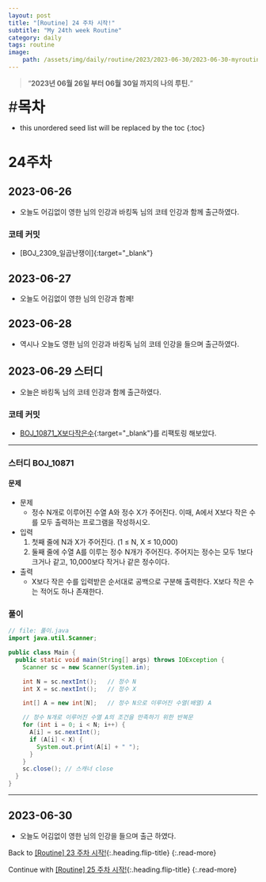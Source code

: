 ```yaml
---
layout: post
title: "[Routine] 24 주차 시작!"
subtitle: "My 24th week Routine"
category: daily
tags: routine
image:
    path: /assets/img/daily/routine/2023/2023-06-30/2023-06-30-myroutine-24th.png
---
```


> “**2023년 06월 26일 부터 06월 30일 까지의 나의 루틴.**”

<span style="font-size:30px;">\#**목차**</span>
* this unordered seed list will be replaced by the toc
{:toc}

# 24주차
## 2023-06-26
- 오늘도 어김없이 영한 님의 인강과 바킹독 님의 코테 인강과 함께 출근하였다.

### 코테 커밋
- [BOJ_2309_일곱난쟁이]{:target="_blank"}

## 2023-06-27
- 오늘도 어김없이 영한 님의 인강과 함께!

## 2023-06-28
- 역시나 오늘도 영한 님의 인강과 바킹독 님의 코테 인강을 들으며 출근하였다. 

## 2023-06-29 스터디
- 오늘은 바킹독 님의 코테 인강과 함께 출근하였다.

### 코테 커밋
- [BOJ_10871_X보다작은수]{:target="_blank"}를 리팩토링 해보았다.

***
### 스터디 BOJ_10871
#### 문제
- 문제 
  - 정수 N개로 이루어진 수열 A와 정수 X가 주어진다. 이때, A에서 X보다 작은 수를 모두 출력하는 프로그램을 작성하시오.
- 입력 
  1) 첫째 줄에 N과 X가 주어진다. (1 ≤ N, X ≤ 10,000) 
  2) 둘째 줄에 수열 A를 이루는 정수 N개가 주어진다. 주어지는 정수는 모두 1보다 크거나 같고, 10,000보다 작거나 같은 정수이다.
- 출력
  - X보다 작은 수를 입력받은 순서대로 공백으로 구분해 출력한다. X보다 작은 수는 적어도 하나 존재한다.

### 풀이

```java
// file: 풀이.java
import java.util.Scanner;

public class Main {
  public static void main(String[] args) throws IOException {
    Scanner sc = new Scanner(System.in);

    int N = sc.nextInt();   // 정수 N
    int X = sc.nextInt();   // 정수 X

    int[] A = new int[N];   // 정수 N으로 이루어진 수열(배열) A

    // 정수 N개로 이루어진 수열 A의 조건을 만족하기 위한 반복문
    for (int i = 0; i < N; i++) {
      A[i] = sc.nextInt();
      if (A[i] < X) {
        System.out.print(A[i] + " ");
      }
    }
    sc.close(); // 스캐너 close
  }
}
```

***

## 2023-06-30
- 오늘도 어김없이 영한 님의 인강을 들으며 출근 하였다.

Back to [[Routine] 23 주차 시작!](./2023-06-25-week-23th.md){:.heading.flip-title}
{:.read-more}

Continue with [[Routine] 25 주차 시작!](../07-july/2023-07-03-week-22th.md){:.heading.flip-title}
{:.read-more}

<!-- Links -->

<!-- Study Links -->

<!-- Commit Links -->
[BOJ_10871_X보다작은수]: https://github.com/thisiswoo/coding-test-practice/commits?author=thisiswoo&since=2023-06-28&until=2023-06-29